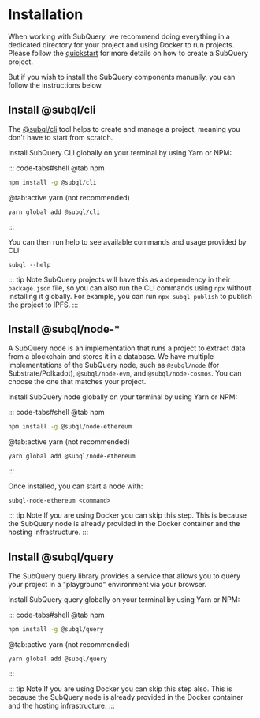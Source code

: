 # Installation

When working with SubQuery, we recommend doing everything in a dedicated directory for your project and using Docker to run projects. Please follow the [quickstart](../quickstart/quickstart.md) for more details on how to create a SubQuery project.

But if you wish to install the SubQuery components manually, you can follow the instructions below.
## Install @subql/cli

The [@subql/cli](https://github.com/subquery/subql/tree/main/packages/cli) tool helps to create and manage a project, meaning you don't have to start from scratch.

Install SubQuery CLI globally on your terminal by using Yarn or NPM:

::: code-tabs#shell
@tab npm

```bash
npm install -g @subql/cli
```

@tab:active yarn (not recommended)

```shell
yarn global add @subql/cli
```
:::

You can then run help to see available commands and usage provided by CLI:

```shell
subql --help
```

::: tip Note
SubQuery projects will have this as a dependency in their `package.json` file, so you can also run the CLI commands using `npx` without installing it globally. For example, you can run `npx subql publish` to publish the project to IPFS.
:::

## Install @subql/node-*

A SubQuery node is an implementation that runs a project to extract data from a blockchain and stores it in a database. We have multiple implementations of the SubQuery node, such as `@subql/node` (for Substrate/Polkadot), `@subql/node-evm`, and `@subql/node-cosmos`. You can choose the one that matches your project.

Install SubQuery node globally on your terminal by using Yarn or NPM:

::: code-tabs#shell
@tab npm

```bash
npm install -g @subql/node-ethereum
```

@tab:active yarn (not recommended)

```shell
yarn global add @subql/node-ethereum
```

:::

Once installed, you can start a node with:

```shell
subql-node-ethereum <command>
```

::: tip Note
If you are using Docker you can skip this step. This is because the SubQuery node is already provided in the Docker container and the hosting infrastructure.
:::

## Install @subql/query

The SubQuery query library provides a service that allows you to query your project in a "playground" environment via your browser.

Install SubQuery query globally on your terminal by using Yarn or NPM:

::: code-tabs#shell
@tab npm

```bash
npm install -g @subql/query
```

@tab:active yarn (not recommended)

```shell
yarn global add @subql/query
```

:::

::: tip Note
If you are using Docker you can skip this step also. This is because the SubQuery node is already provided in the Docker container and the hosting infrastructure.
:::
